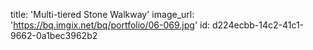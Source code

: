 title: 'Multi-tiered Stone Walkway'
image_url: 'https://bq.imgix.net/bq/portfolio/06-069.jpg'
id: d224ecbb-14c2-41c1-9662-0a1bec3962b2
